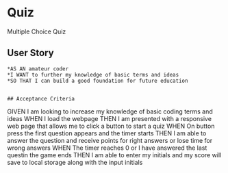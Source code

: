 # Quiz
Multiple Choice Quiz

## User Story

```
*AS AN amateur coder
*I WANT to further my knowledge of basic terms and ideas
*SO THAT I can build a good foundation for future education


## Acceptance Criteria

```
GIVEN I am looking to increase my knowledge of basic coding terms and ideas
WHEN I load the webpage
THEN I am presented with a responsive web page that allows me to click a button to start a quiz
WHEN On button press the first question appears and the timer starts
THEN I am able to answer the question and receive points for right answers or lose time for wrong answers
WHEN The timer reaches 0 or I have answered the last questin the game ends
THEN I am able to enter my initials and my score will save to local storage along with the input initials
